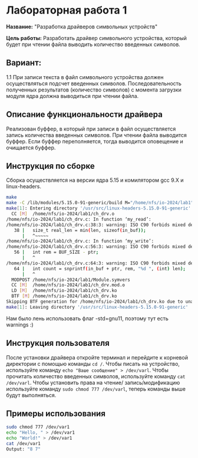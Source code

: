 # Лабораторная работа 1

**Название:** "Разработка драйверов символьных устройств"

**Цель работы:** Разработать драйвер символьного устройства, который будет при чтении файла выводить количество введенных символов. 

## Вариант:
1.1 При записи текста в файл символьного устройства должен осуществляться подсчет введенных символов. Последовательность полученных результатов (количество символов) с момента загрузки модуля ядра должна выводиться при чтении файла.

## Описание функциональности драйвера ##
Реализован буффер, в который при записи в файл осуществляется запись количества введенных символов. При чтении файла выводится буффер. Если буффер переполняется, тогда выводится оповещение и очищается буффер. 

## Инструкция по сборке ##
Сборка осуществляется на версии ядра 5.15 и комилятором gcc 9.X и linux-headers. 

```sh
make
make -C /lib/modules/5.15.0-91-generic/build M="/home/nfs/io-2024/lab1" modules
make[1]: Entering directory '/usr/src/linux-headers-5.15.0-91-generic'
  CC [M]  /home/nfs/io-2024/lab1/ch_drv.o
/home/nfs/io-2024/lab1/ch_drv.c: In function ‘my_read’:
/home/nfs/io-2024/lab1/ch_drv.c:38:3: warning: ISO C90 forbids mixed declarations and code [-Wdeclaration-after-statement]
   38 |   size_t real_len = min(len, sizeof(in_buf));
      |   ^~~~~~
/home/nfs/io-2024/lab1/ch_drv.c: In function ‘my_write’:
/home/nfs/io-2024/lab1/ch_drv.c:56:3: warning: ISO C90 forbids mixed declarations and code [-Wdeclaration-after-statement]
   56 |   int rem = BUF_SIZE - ptr;
      |   ^
/home/nfs/io-2024/lab1/ch_drv.c:64:3: warning: ISO C90 forbids mixed declarations and code [-Wdeclaration-after-statement]
   64 |   int count = snprintf(in_buf + ptr, rem, "%d ", (int) len);
      |   ^
  MODPOST /home/nfs/io-2024/lab1/Module.symvers
  CC [M]  /home/nfs/io-2024/lab1/ch_drv.mod.o
  LD [M]  /home/nfs/io-2024/lab1/ch_drv.ko
  BTF [M] /home/nfs/io-2024/lab1/ch_drv.ko
Skipping BTF generation for /home/nfs/io-2024/lab1/ch_drv.ko due to unavailability of vmlinux
make[1]: Leaving directory '/usr/src/linux-headers-5.15.0-91-generic'
```
Нам было лень использовать флаг -std=gnu11, поэтому тут есть warnings :)

## Инструкция пользователя ##
После установки драйвера откройте терминал и перейдите к корневой директории с помощью команды ```cd /```. Чтобы писать на устройство, используйте команду ```echo "Ваше сообщение" > /dev/varl```. Чтобы прочитать количество введенных символов, используйте команду ```cat /dev/varl```. Чтобы установить права на чтение/
запись/модификацию используйте команду ```sudo chmod 777 /dev/varl```, теперь команды выше будут выполняться.
## Примеры использования ##
```sh
sudo chmod 777 /dev/var1
echo "Hello, " > /dev/var1
echo "World!" > /dev/var1
cat /dev/var1
Output: "8 7"
```
